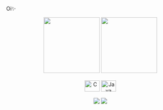 Oi✨

<div align="center">
    <img height="150em" src="https://github-readme-stats.vercel.app/api?username=alyciandrade&show_icons=true&theme=nightowl&include_all_commits=true&count_private=true"/>
  <img height="150em" src="https://github-readme-stats.vercel.app/api/top-langs/?username=alyciandrade&layout=compact&langs_count=7&theme=nightowl"/>

</div>

<div align="center" valign="top"><br>
  <img align="center" alt="C" height="30" width="40" src="https://cdn.jsdelivr.net/gh/devicons/devicon/icons/c/c-original.svg">
  <img align="center" alt="Java" height="30" width="40" src="https://cdn.jsdelivr.net/gh/devicons/devicon/icons/java/java-original-wordmark.svg">

          
          
 
</div><br>

<div align="center">
  <a href="https://www.instagram.com/alyciandrade/" target="_blank"><img src="https://img.shields.io/badge/-Instagram-%23E4405F?style=for-the-badge&logo=instagram&logoColor=white" target="_blank"></a>
  <a href="mailto:alyciandrade@alu.ufc.br"><img src="https://img.shields.io/badge/-Gmail-%23333?style=for-the-badge&logo=gmail&logoColor=white" target="_blank"></a>
  
  
  
